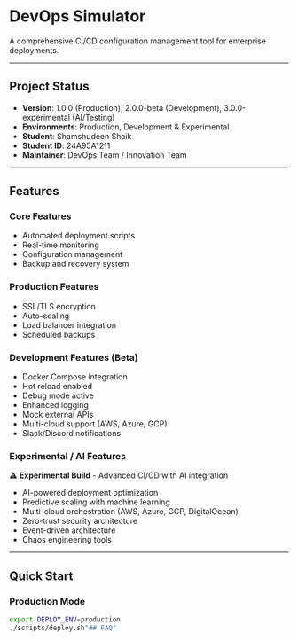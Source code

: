 # DevOps Simulator

A comprehensive CI/CD configuration management tool for enterprise deployments.

---

## Project Status
- **Version**: 1.0.0 (Production), 2.0.0-beta (Development), 3.0.0-experimental (AI/Testing)  
- **Environments**: Production, Development & Experimental  
- **Student**: Shamshudeen Shaik  
- **Student ID**: 24A95A1211  
- **Maintainer**: DevOps Team / Innovation Team  

---

## Features

### Core Features
- Automated deployment scripts  
- Real-time monitoring  
- Configuration management  
- Backup and recovery system  

### Production Features
- SSL/TLS encryption  
- Auto-scaling  
- Load balancer integration  
- Scheduled backups  

### Development Features (Beta)
- Docker Compose integration  
- Hot reload enabled  
- Debug mode active  
- Enhanced logging  
- Mock external APIs  
- Multi-cloud support (AWS, Azure, GCP)  
- Slack/Discord notifications  

### Experimental / AI Features
⚠️ **Experimental Build** - Advanced CI/CD with AI integration  
- AI-powered deployment optimization  
- Predictive scaling with machine learning  
- Multi-cloud orchestration (AWS, Azure, GCP, DigitalOcean)  
- Zero-trust security architecture  
- Event-driven architecture  
- Chaos engineering tools  

---

## Quick Start

### Production Mode
```bash
export DEPLOY_ENV=production
./scripts/deploy.sh"## FAQ" 
